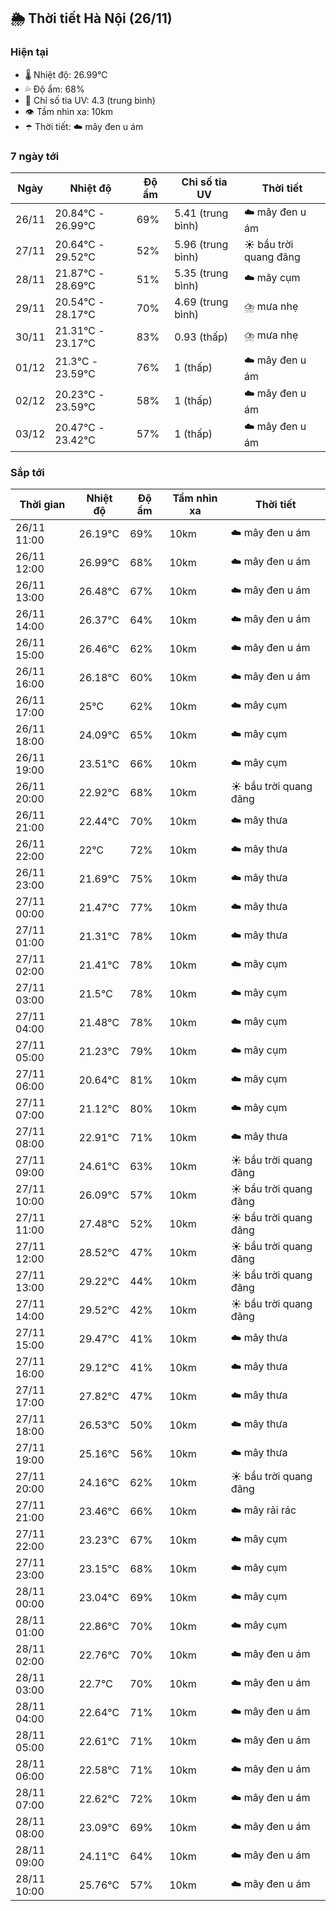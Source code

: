 ## 🌦️ Thời tiết Hà Nội (26/11)

### Hiện tại

- 🌡️ Nhiệt độ: 26.99℃
- 💦 Độ ẩm: 68%
- 🌟 Chỉ số tia UV: 4.3 (trung bình)
- 👁️ Tầm nhìn xa: 10km
- ☂️ Thời tiết: ☁️ mây đen u ám

### 7 ngày tới

| Ngày | Nhiệt độ | Độ ẩm | Chỉ số tia UV | Thời tiết |
| --- | --- | --- | --- | --- |
| 26/11 | 20.84℃ - 26.99℃ | 69% | 5.41 (trung bình) | ☁️ mây đen u ám |
| 27/11 | 20.64℃ - 29.52℃ | 52% | 5.96 (trung bình) | ☀️ bầu trời quang đãng |
| 28/11 | 21.87℃ - 28.69℃ | 51% | 5.35 (trung bình) | ☁️ mây cụm |
| 29/11 | 20.54℃ - 28.17℃ | 70% | 4.69 (trung bình) | ⛈️ mưa nhẹ |
| 30/11 | 21.31℃ - 23.17℃ | 83% | 0.93 (thấp) | ⛈️ mưa nhẹ |
| 01/12 | 21.3℃ - 23.59℃ | 76% | 1 (thấp) | ☁️ mây đen u ám |
| 02/12 | 20.23℃ - 23.59℃ | 58% | 1 (thấp) | ☁️ mây đen u ám |
| 03/12 | 20.47℃ - 23.42℃ | 57% | 1 (thấp) | ☁️ mây đen u ám |

### Sắp tới

| Thời gian | Nhiệt độ | Độ ẩm | Tầm nhìn xa | Thời tiết |
| --- | --- | --- | --- | --- |
| 26/11 11:00 | 26.19℃ | 69% | 10km | ☁️ mây đen u ám |
| 26/11 12:00 | 26.99℃ | 68% | 10km | ☁️ mây đen u ám |
| 26/11 13:00 | 26.48℃ | 67% | 10km | ☁️ mây đen u ám |
| 26/11 14:00 | 26.37℃ | 64% | 10km | ☁️ mây đen u ám |
| 26/11 15:00 | 26.46℃ | 62% | 10km | ☁️ mây đen u ám |
| 26/11 16:00 | 26.18℃ | 60% | 10km | ☁️ mây đen u ám |
| 26/11 17:00 | 25℃ | 62% | 10km | ☁️ mây cụm |
| 26/11 18:00 | 24.09℃ | 65% | 10km | ☁️ mây cụm |
| 26/11 19:00 | 23.51℃ | 66% | 10km | ☁️ mây cụm |
| 26/11 20:00 | 22.92℃ | 68% | 10km | ☀️ bầu trời quang đãng |
| 26/11 21:00 | 22.44℃ | 70% | 10km | ☁️ mây thưa |
| 26/11 22:00 | 22℃ | 72% | 10km | ☁️ mây thưa |
| 26/11 23:00 | 21.69℃ | 75% | 10km | ☁️ mây thưa |
| 27/11 00:00 | 21.47℃ | 77% | 10km | ☁️ mây thưa |
| 27/11 01:00 | 21.31℃ | 78% | 10km | ☁️ mây thưa |
| 27/11 02:00 | 21.41℃ | 78% | 10km | ☁️ mây cụm |
| 27/11 03:00 | 21.5℃ | 78% | 10km | ☁️ mây cụm |
| 27/11 04:00 | 21.48℃ | 78% | 10km | ☁️ mây cụm |
| 27/11 05:00 | 21.23℃ | 79% | 10km | ☁️ mây cụm |
| 27/11 06:00 | 20.64℃ | 81% | 10km | ☁️ mây cụm |
| 27/11 07:00 | 21.12℃ | 80% | 10km | ☁️ mây cụm |
| 27/11 08:00 | 22.91℃ | 71% | 10km | ☁️ mây thưa |
| 27/11 09:00 | 24.61℃ | 63% | 10km | ☀️ bầu trời quang đãng |
| 27/11 10:00 | 26.09℃ | 57% | 10km | ☀️ bầu trời quang đãng |
| 27/11 11:00 | 27.48℃ | 52% | 10km | ☀️ bầu trời quang đãng |
| 27/11 12:00 | 28.52℃ | 47% | 10km | ☀️ bầu trời quang đãng |
| 27/11 13:00 | 29.22℃ | 44% | 10km | ☀️ bầu trời quang đãng |
| 27/11 14:00 | 29.52℃ | 42% | 10km | ☀️ bầu trời quang đãng |
| 27/11 15:00 | 29.47℃ | 41% | 10km | ☁️ mây thưa |
| 27/11 16:00 | 29.12℃ | 41% | 10km | ☁️ mây thưa |
| 27/11 17:00 | 27.82℃ | 47% | 10km | ☁️ mây thưa |
| 27/11 18:00 | 26.53℃ | 50% | 10km | ☁️ mây thưa |
| 27/11 19:00 | 25.16℃ | 56% | 10km | ☁️ mây thưa |
| 27/11 20:00 | 24.16℃ | 62% | 10km | ☀️ bầu trời quang đãng |
| 27/11 21:00 | 23.46℃ | 66% | 10km | ☁️ mây rải rác |
| 27/11 22:00 | 23.23℃ | 67% | 10km | ☁️ mây cụm |
| 27/11 23:00 | 23.15℃ | 68% | 10km | ☁️ mây cụm |
| 28/11 00:00 | 23.04℃ | 69% | 10km | ☁️ mây cụm |
| 28/11 01:00 | 22.86℃ | 70% | 10km | ☁️ mây cụm |
| 28/11 02:00 | 22.76℃ | 70% | 10km | ☁️ mây đen u ám |
| 28/11 03:00 | 22.7℃ | 70% | 10km | ☁️ mây đen u ám |
| 28/11 04:00 | 22.64℃ | 71% | 10km | ☁️ mây đen u ám |
| 28/11 05:00 | 22.61℃ | 71% | 10km | ☁️ mây đen u ám |
| 28/11 06:00 | 22.58℃ | 71% | 10km | ☁️ mây đen u ám |
| 28/11 07:00 | 22.62℃ | 72% | 10km | ☁️ mây đen u ám |
| 28/11 08:00 | 23.09℃ | 69% | 10km | ☁️ mây đen u ám |
| 28/11 09:00 | 24.11℃ | 64% | 10km | ☁️ mây đen u ám |
| 28/11 10:00 | 25.76℃ | 57% | 10km | ☁️ mây đen u ám |
